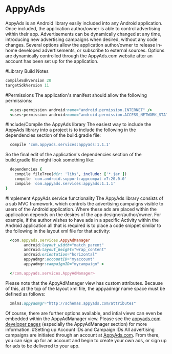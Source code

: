 # AppyAds
AppyAds is an Android library easily included into any Android application.  Once included, the application author/owner is able to control advertising within their app.  Advertisements can be dynamically changed at any time, introducing new advertising campaigns when desired, without any code changes.  Several options allow the application author/owner to release in-home developed advertisements, or subscribe to external sources.  Options are dynamically controlled through the AppyAds.com website after an account has been set up for the application.

#Library Build Notes
```ruby
compileSdkVersion 20
targetSdkVersion 11
```

#Permissions
The application's manifest should allow the following permissions:
```ruby
  <uses-permission android:name="android.permission.INTERNET" />
  <uses-permission android:name="android.permission.ACCESS_NETWORK_STATE" />
```

#Include/Compile the AppyAds library
The easiest way to include the AppyAds library into a project is to include the following in the dependencies section of the build.gradle file:
```ruby
  compile 'com.appyads.services:appyads:1.1.1'
```
So the final edit of the application's dependencies section of the build.gradle file might look something like:
```ruby
  dependencies {
    compile fileTree(dir: 'libs', include: ['*.jar'])
    compile 'com.android.support:appcompat-v7:20.0.0'
    compile 'com.appyads.services:appyads:1.1.1'
}
```
#Implement AppyAds service functionality
The AppyAds library consists of a sub MVC framework, which controls the advertising campaigns visible to users of the Android application.  Where these ads are placed within the application depends on the desires of the app designer/author/owner. For example, if the author wishes to have ads in a specific Activity within the Android application all that is required is to place a code snippet similar to the following in the layout xml file for that activity:
```ruby
  <com.appyads.services.AppyAdManager
        android:layout_width="match_parent"
        android:layout_height="wrap_content"
        android:orientation="horizontal"
        appyadmgr:accountID="myaccount"
        appyadmgr:campaignID="mycampaign" >

  </com.appyads.services.AppyAdManager>
```
Please note that the AppyAdManager view has custom attributes.  Because of this, at the top of the layout xml file, the appyadmgr name space must be defined as follows:
```ruby
  xmlns:appyadmgr="http://schemas.appyads.com/attributes"
```
Of course, there are further options available, and intial views can even be embedded within the AppyAdManager view.  Please see the <a href="http://appyads.com/support/docs/android/">appyads.com developer pages</a> (especially the AppyAdManager section) for more information.
#Setting up Account IDs and Campaign IDs
All advertising campaigns are initiated through an account at <a href="appyads.com">AppyAds.com</a>.  From there, you can sign up for an account and begin to create your own ads, or sign up for ads to be delivered to your app.

